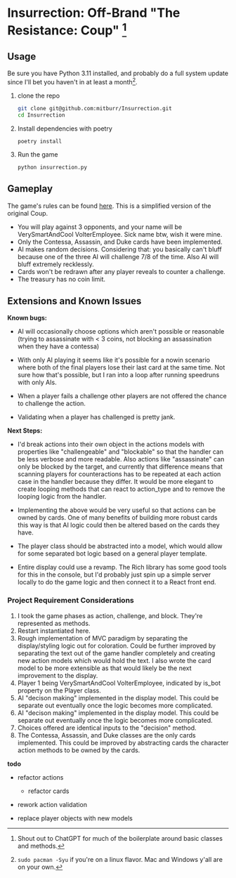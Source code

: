# Insurrection: Off-Brand "The Resistance: Coup" [^1]

[^1]: Shout out to ChatGPT for much of the boilerplate around basic classes and methods.

## Usage

Be sure you have Python 3.11 installed, and probably do a full system update since I'll bet you haven't in at least a month[^2].
[^2]: `sudo pacman -Syu` if you're on a linux flavor. Mac and Windows y'all are on your own.

1. clone the repo
   ```bash
   git clone git@github.com:mitburr/Insurrection.git
   cd Insurrection
   ```
2. Install dependencies with poetry

   `poetry install`

3. Run the game

   `python insurrection.py`

## Gameplay

The game's rules can be found [here](https://www.ultraboardgames.com/coup/game-rules.php). This is a simplified version of the original Coup.

- You will play against 3 opponents, and your name will be VerySmartAndCool VolterEmployee. Sick name btw, wish it were mine.
- Only the Contessa, Assassin, and Duke cards have been implemented.
- AI makes random decisions. Considering that: you basically can't bluff because one of the three AI will challenge 7/8 of the time. Also AI will bluff extremely recklessly.
- Cards won't be redrawn after any player reveals to counter a challenge.
- The treasury has no coin limit.

## Extensions and Known Issues

**Known bugs:**

- AI will occasionally choose options which aren't possible or reasonable (trying to assassinate with < 3 coins, not blocking an assassination when they have a contessa)

- With only AI playing it seems like it's possible for a nowin scenario where both of the final players lose their last card at the same time. Not sure how that's possible, but I ran into a loop after running speedruns with only AIs.

- When a player fails a challenge other players are not offered the chance to challenge the action.

- Validating when a player has challenged is pretty jank.

**Next Steps:**

- I'd break actions into their own object in the actions models with properties like "challengeable" and "blockable" so that the handler can be less verbose and more readable. Also actions like "assassinate" can only be blocked by the target, and currently that difference means that scanning players for counteractions has to be repeated at each action case in the handler because they differ. It would be more elegant to create looping methods that can react to action_type and to remove the looping logic from the handler.

- Implementing the above would be very useful so that actions can be owned by cards. One of many benefits of building more robust cards this way is that AI logic could then be altered based on the cards they have.

- The player class should be abstracted into a model, which would allow for some separated bot logic based on a general player template.

- Entire display could use a revamp. The Rich library has some good tools for this in the console, but I'd probably just spin up a simple server locally to do the game logic and then connect it to a React front end.

### Project Requirement Considerations

1. I took the game phases as action, challenge, and block. They're represented as methods.
2. Restart instantiated here.
3. Rough implementation of MVC paradigm by separating the display/styling logic out for coloration. Could be further improved by separating the text out of the game handler completely and creating new action models which would hold the text. I also wrote the card model to be more extensible as that would likely be the next improvement to the display.
4. Player 1 being VerySmartAndCool VolterEmployee, indicated by is_bot property on the Player class.
5. AI "decison making" implemented in the display model. This could be separate out eventually once the logic becomes more complicated.
6. AI "decison making" implemented in the display model. This could be separate out eventually once the logic becomes more complicated.
7. Choices offered are identical inputs to the "decision" method.
8. The Contessa, Assassin, and Duke classes are the only cards implemented. This could be improved by abstracting cards the character action methods to be owned by the cards.

**todo**

- refactor actions

  - refactor cards

- rework action validation

- replace player objects with new models
